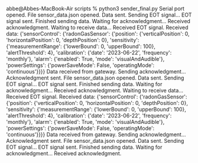 abbe@Abbes-MacBook-Air scripts % python3 sender_final.py
Serial port opened.
File sensor_data.json opened.
Data sent. Sending EOT signal...
EOT signal sent.
Finished sending data. Waiting for acknowledgment...
Received acknowledgment.
Waiting to receive data...
Received EOT signal.
Received data: {'sensorControl': {'radonGasSensor': {'position': {'verticalPosition': 0, 'horizontalPosition': 0, 'depthPosition': 0}, 'sensitivity': {'measurementRange': {'lowerBound': 0, 'upperBound': 100}, 'alertThreshold': 4}, 'calibration': {'date': '2023-06-22', 'frequency': 'monthly'}, 'alarm': {'enabled': True, 'mode': 'visualAndAudible'}, 'powerSettings': {'powerSaveMode': False, 'operatingMode': 'continuous'}}}}
Data received from gateway. Sending acknowledgment...
Acknowledgment sent.
File sensor_data.json opened.
Data sent. Sending EOT signal...
EOT signal sent.
Finished sending data. Waiting for acknowledgment...
Received acknowledgment.
Waiting to receive data...
Received EOT signal.
Received data: {'sensorControl': {'radonGasSensor': {'position': {'verticalPosition': 0, 'horizontalPosition': 0, 'depthPosition': 0}, 'sensitivity': {'measurementRange': {'lowerBound': 0, 'upperBound': 100}, 'alertThreshold': 4}, 'calibration': {'date': '2023-06-22', 'frequency': 'monthly'}, 'alarm': {'enabled': True, 'mode': 'visualAndAudible'}, 'powerSettings': {'powerSaveMode': False, 'operatingMode': 'continuous'}}}}
Data received from gateway. Sending acknowledgment...
Acknowledgment sent.
File sensor_data.json opened.
Data sent. Sending EOT signal...
EOT signal sent.
Finished sending data. Waiting for acknowledgment...
Received acknowledgment.
